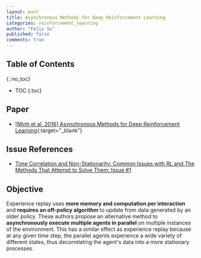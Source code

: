 ```yaml
---
layout: post
title: Asynchronous Methods for Deep Reinforcement Learning
categories: reinforcement_learning
author: "Felix Su"
published: false
comments: true
---
```


## Table of Contents
{:.no_toc}
* TOC
{:toc}

## Paper

- [[Minh et al. 2016] Asynchronous Methods for Deep Reinforcement Learning](https://arxiv.org/pdf/1602.01783.pdf){:target="_blank"}


## Issue References
- [Time Correlation and Non-Stationarity: Common Issues with RL and The Methods That Attempt to Solve Them: Issue #1]({{site.baseurl}}/reinforcement_learning/2018/12/20/common-issues-with-reinforcement-learning.html#issue-1)

## Objective
Experience replay uses **more memory and computation per interaction** and **requires an off-policy algorithm** to update from data generated by an older policy. These authors propose an alternative method to **asynchronously execute multiple agents in parallel** on multiple instances of the environment. This has a similar effect as experience replay because at any given time step, the parallel agents experience a wide variety of different states, thus decorrelating the agent's data into a more stationary processes.
